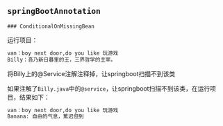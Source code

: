 ## `springBootAnnotation`
    ### ConditionalOnMissingBean
    
运行项目：
```html
van：boy next door,do you like 玩游戏
Billy：吾乃新日暮里的王，三界哲学的主宰。
```
将Billy上的@Service注解注释掉，让springboot扫描不到该类

如果注解了`Billy.java`中的`@service`，让springboot扫描不到该类，在运行项目，结果如下：
```html
van：boy next door,do you like 玩游戏
Banana: 自由的气息，蕉迟但到
```
